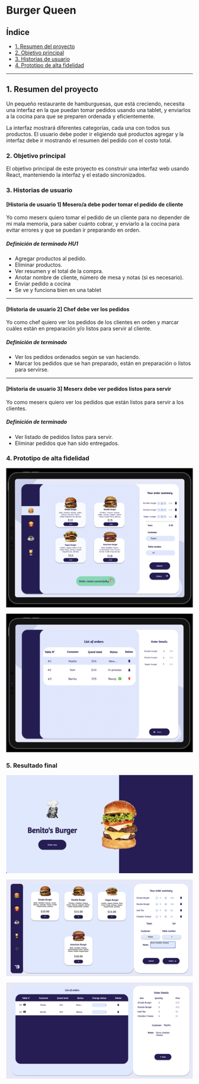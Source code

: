 # Burger Queen

## Índice

* [1. Resumen del proyecto](#1-resumen-del-proyecto)
* [2. Objetivo principal](#2-objetivo-principal)
* [3. Historias de usuario](#3-historias-de-usuario)
* [4. Prototipo de alta fidelidad](#5-prototipo-de-alta-fidelidad)

***

## 1. Resumen del proyecto

Un pequeño restaurante de hamburguesas, que está creciendo, necesita una
interfaz en la que puedan tomar pedidos usando una tablet, y enviarlos
a la cocina para que se preparen ordenada y eficientemente.

<!-- ![burger-queen](https://user-images.githubusercontent.com/110297/42118136-996b4a52-7bc6-11e8-8a03-ada078754715.jpg) -->

La interfaz mostrará diferentes categorías, cada una con todos sus productos. El usuario debe poder ir eligiendo qué productos agregar y la interfaz debe ir mostrando el resumen del pedido con el costo total.

### 2. Objetivo principal

El objetivo principal de este proyecto es construir una interfaz web
usando React, manteniendo la interfaz y el estado sincronizados. 

### 3. Historias de usuario
#### [Historia de usuario 1] Mesero/a debe poder tomar el pedido de cliente

Yo como meserx quiero tomar el pedido de un cliente para no depender de mi mala
memoria, para saber cuánto cobrar, y enviarlo a la cocina para evitar errores y
que se puedan ir preparando en orden.

##### Definición de terminado HU1

* Agregar productos al pedido.
* Eliminar productos.
* Ver resumen y el total de la compra.
* Anotar nombre de cliente, número de mesa y notas (si es necesario).
* Enviar pedido a cocina
* Se ve y funciona bien en una tablet

***

#### [Historia de usuario 2] Chef debe ver los pedidos

Yo como chef quiero ver los pedidos de los clientes en orden y marcar cuáles están en preparación y/o listos para servir al cliente.

##### Definición de terminado

* Ver los pedidos ordenados según se van haciendo.
* Marcar los pedidos que se han preparado, están en preparación o listos para    servirse.

***

#### [Historia de usuario 3] Meserx debe ver pedidos listos para servir

Yo como meserx quiero ver los pedidos que están listos para servir a los clientes.

##### Definición de terminado

* Ver listado de pedidos listos para servir.
* Eliminar pedidos que han sido entregados.

### 4. Prototipo de alta fidelidad

![Prototipo1](public/img/Prototipo1.png)

![Prototipo2](public/img/Prototipo2.png)

### 5. Resultado final

![demo1](public/img/demo1.png)

![demo2](public/img/demo2.png)

![demo3](public/img/demo3.png)
